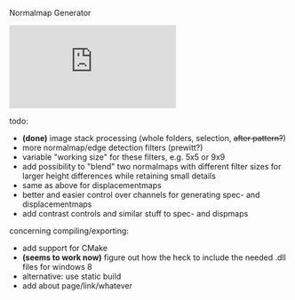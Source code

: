 Normalmap Generator

![screenshot](http://www.blendpolis.de/download/file.php?id=93744&mode=view)

todo:
- <b>(done)</b> image stack processing (whole folders, selection, <strike>after pattern?</strike>)
- more normalmap/edge detection filters (prewitt?)
- variable "working size" for these filters, e.g. 5x5 or 9x9
- add possibility to "blend" two normalmaps with different filter sizes for larger height differences while retaining small details
- same as above for displacementmaps
- better and easier control over channels for generating spec- and displacementmaps
- add contrast controls and similar stuff to spec- and dispmaps

concerning compiling/exporting:
- add support for CMake
- <b>(seems to work now)</b> figure out how the heck to include the needed .dll files for windows 8
- alternative: use static build
- add about page/link/whatever

